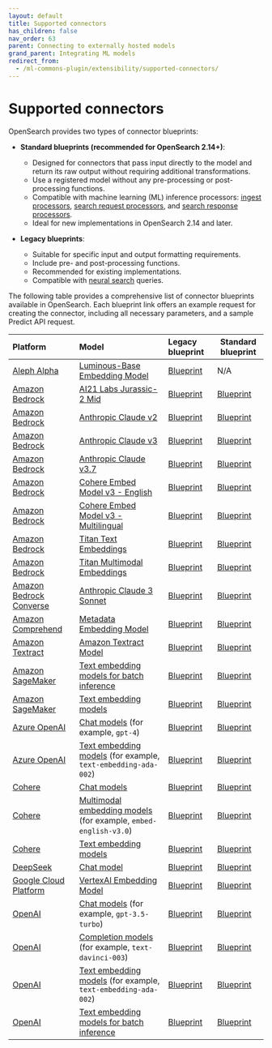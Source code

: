 ```yaml
---
layout: default
title: Supported connectors
has_children: false
nav_order: 63
parent: Connecting to externally hosted models
grand_parent: Integrating ML models
redirect_from:
  - /ml-commons-plugin/extensibility/supported-connectors/
---
```


# Supported connectors

OpenSearch provides two types of connector blueprints: 

- **Standard blueprints (recommended for OpenSearch 2.14+)**:

  - Designed for connectors that pass input directly to the model and return its raw output without requiring additional transformations.
  - Use a registered model without any pre-processing or post-processing functions.
  - Compatible with machine learning (ML) inference processors: [ingest processors]({{site.url}}{{site.baseurl}}/api-reference/ingest-apis/processors/ml-inference/), [search request processors]({{site.url}}{{site.baseurl}}/search-plugins/search-pipelines/ml-inference-search-request/), and [search response processors]({{site.url}}{{site.baseurl}}/search-plugins/search-pipelines/ml-inference-search-response/).
  - Ideal for new implementations in OpenSearch 2.14 and later.

- **Legacy blueprints**:

  - Suitable for specific input and output formatting requirements.
  - Include pre- and post-processing functions.
  - Recommended for existing implementations.
  - Compatible with [neural search]({{site.url}}{{site.baseurl}}/neural-search-plugin/index/) queries.

The following table provides a comprehensive list of connector blueprints available in OpenSearch. Each blueprint link offers an example request for creating the connector, including all necessary parameters, and a sample Predict API request.

| Platform                                                                                                     | Model                                                                                                                                                                   | Legacy blueprint                                                                                                                                                             | Standard blueprint                                                                                                                                                                                       |
|:-------------------------------------------------------------------------------------------------------------|:------------------------------------------------------------------------------------------------------------------------------------------------------------------------|:-----------------------------------------------------------------------------------------------------------------------------------------------------------------------------|----------------------------------------------------------------------------------------------------------------------------------------------------------------------------------------------------------|
| [Aleph Alpha](https://aleph-alpha.com/)                                                                      | [Luminous-Base Embedding Model](https://docs.aleph-alpha.com/api/semantic-embed/)                                                                                       | [Blueprint](https://github.com/opensearch-project/ml-commons/blob/2.x/docs/remote_inference_blueprints/aleph_alpha_connector_luminous_base_embedding_blueprint.md)           | N/A                                                                                                                                                                                                      |
| [Amazon Bedrock](https://aws.amazon.com/bedrock/)                                                            | [AI21 Labs Jurassic-2 Mid](https://aws.amazon.com/bedrock/jurassic/)                                                                                                    | [Blueprint](https://github.com/opensearch-project/ml-commons/blob/2.x/docs/remote_inference_blueprints/bedrock_connector_ai21labs_jurassic_blueprint.md)                     | [Blueprint](https://github.com/opensearch-project/ml-commons/blob/2.x/docs/remote_inference_blueprints/bedrock_connector_ai21labs_jurassic_blueprint.md)                                                 |
| [Amazon Bedrock](https://aws.amazon.com/bedrock/)                                                            | [Anthropic Claude v2](https://aws.amazon.com/bedrock/claude/)                                                                                                           | [Blueprint](https://github.com/opensearch-project/ml-commons/blob/2.x/docs/remote_inference_blueprints/bedrock_connector_anthropic_claude_blueprint.md)                      | [Blueprint](https://github.com/opensearch-project/ml-commons/blob/2.x/docs/remote_inference_blueprints/bedrock_connector_anthropic_claude_blueprint.md)                                                  |
| [Amazon Bedrock](https://aws.amazon.com/bedrock/)                                                            | [Anthropic Claude v3](https://aws.amazon.com/bedrock/claude/)                                                                                                           | [Blueprint](https://github.com/opensearch-project/ml-commons/blob/main/docs/remote_inference_blueprints/bedrock_connector_anthropic_claude3_blueprint.md)                    | [Blueprint](https://github.com/opensearch-project/ml-commons/blob/main/docs/remote_inference_blueprints/bedrock_connector_anthropic_claude3_blueprint.md)                                                |
| [Amazon Bedrock](https://aws.amazon.com/bedrock/)                                                            | [Anthropic Claude v3.7](https://aws.amazon.com/bedrock/claude/)                                                                                                         | [Blueprint](https://github.com/opensearch-project/ml-commons/blob/main/docs/remote_inference_blueprints/bedrock_connector_anthropic_claude3.7_blueprint.md)                  | [Blueprint](https://github.com/opensearch-project/ml-commons/blob/main/docs/remote_inference_blueprints/bedrock_connector_anthropic_claude3.7_blueprint.md)                                              |
| [Amazon Bedrock](https://aws.amazon.com/bedrock/)                                                            | [Cohere Embed Model v3 - English](https://docs.aws.amazon.com/bedrock/latest/userguide/model-parameters-embed.html)                                                     | [Blueprint](https://github.com/opensearch-project/ml-commons/blob/main/docs/remote_inference_blueprints/bedrock_connector_cohere_cohere.embed-english-v3_blueprint.md)       | [Blueprint](https://github.com/opensearch-project/ml-commons/blob/main/docs/remote_inference_blueprints/standard_blueprints/bedrock_connector_cohere_cohere.embed-english-v3_standard_blueprint.md)      |
| [Amazon Bedrock](https://aws.amazon.com/bedrock/)                                                            | [Cohere Embed Model v3 - Multilingual](https://docs.aws.amazon.com/bedrock/latest/userguide/model-parameters-embed.html)                                                | [Blueprint](https://github.com/opensearch-project/ml-commons/blob/main/docs/remote_inference_blueprints/bedrock_connector_cohere_cohere.embed-multilingual-v3_blueprint.md)  | [Blueprint](https://github.com/opensearch-project/ml-commons/blob/main/docs/remote_inference_blueprints/standard_blueprints/bedrock_connector_cohere_cohere.embed-multilingual-v3_standard_blueprint.md) |
| [Amazon Bedrock](https://aws.amazon.com/bedrock/)                                                            | [Titan Text Embeddings](https://docs.aws.amazon.com/bedrock/latest/userguide/titan-embedding-models.html)                                                               | [Blueprint](https://github.com/opensearch-project/ml-commons/blob/2.x/docs/remote_inference_blueprints/bedrock_connector_titan_embedding_blueprint.md)                       | [Blueprint](https://github.com/opensearch-project/ml-commons/blob/main/docs/remote_inference_blueprints/standard_blueprints/bedrock_connector_titan_embedding_standard_blueprint.md)                     |
| [Amazon Bedrock](https://aws.amazon.com/bedrock/)                                                            | [Titan Multimodal Embeddings](https://docs.aws.amazon.com/bedrock/latest/userguide/titan-multiemb-models.html)                                                          | [Blueprint](https://github.com/opensearch-project/ml-commons/blob/main/docs/remote_inference_blueprints/bedrock_connector_titan_multimodal_embedding_blueprint.md)           | [Blueprint](https://github.com/opensearch-project/ml-commons/blob/main/docs/remote_inference_blueprints/standard_blueprints/bedrock_connector_titan_multimodal_embedding_standard_blueprint.md)          |
| [Amazon Bedrock Converse](https://docs.aws.amazon.com/bedrock/latest/APIReference/API_runtime_Converse.html) | [Anthropic Claude 3 Sonnet](https://aws.amazon.com/bedrock/claude/)                                                                                                     | [Blueprint](https://github.com/opensearch-project/ml-commons/blob/main/docs/remote_inference_blueprints/bedrock_connector_converse_blueprint.md)                             | [Blueprint](https://github.com/opensearch-project/ml-commons/blob/main/docs/remote_inference_blueprints/bedrock_connector_converse_blueprint.md)                                                         |
| [Amazon Comprehend](https://aws.amazon.com/comprehend/)                                                      | [Metadata Embedding Model](https://docs.aws.amazon.com/comprehend/)                                                                                                     | [Blueprint](https://github.com/opensearch-project/ml-commons/blob/main/docs/remote_inference_blueprints/amazon_comprehend_connector_blueprint.md)                            | [Blueprint](https://github.com/opensearch-project/ml-commons/blob/main/docs/remote_inference_blueprints/amazon_comprehend_connector_blueprint.md)                                                        |
| [Amazon Textract](https://aws.amazon.com/textract/)                                                          | [Amazon Textract Model](https://docs.aws.amazon.com/textract/)                                                                                                          | [Blueprint](https://github.com/opensearch-project/ml-commons/blob/main/docs/remote_inference_blueprints/amazon_textract_connector_blueprint.md)                              | [Blueprint](https://github.com/opensearch-project/ml-commons/blob/main/docs/remote_inference_blueprints/amazon_textract_connector_blueprint.md)                                                          |
| [Amazon SageMaker](https://aws.amazon.com/sagemaker/)                                                        | [Text embedding models for batch inference](https://docs.aws.amazon.com/sagemaker/latest/APIReference/API_CreateModel.html)                                             | [Blueprint](https://github.com/opensearch-project/ml-commons/blob/main/docs/remote_inference_blueprints/batch_inference_sagemaker_connector_blueprint.md)                    | [Blueprint](https://github.com/opensearch-project/ml-commons/blob/main/docs/remote_inference_blueprints/batch_inference_sagemaker_connector_blueprint.md)                                                |
| [Amazon SageMaker](https://aws.amazon.com/sagemaker/)                                                        | [Text embedding models](https://docs.aws.amazon.com/sagemaker/latest/APIReference/API_CreateModel.html)                                                                 | [Blueprint](https://github.com/opensearch-project/ml-commons/blob/2.x/docs/remote_inference_blueprints/sagemaker_connector_blueprint.md)                                     | [Blueprint](https://github.com/opensearch-project/ml-commons/blob/2.x/docs/remote_inference_blueprints/sagemaker_connector_blueprint.md)                                                                 |
| [Azure OpenAI](https://azure.microsoft.com/en-us/products/ai-services/openai-service)                        | [Chat models](https://learn.microsoft.com/en-us/azure/ai-services/openai/concepts/models?tabs=global-standard%2Cstandard-chat-completions#gpt-4) (for example, `gpt-4`) | [Blueprint](https://github.com/opensearch-project/ml-commons/blob/main/docs/remote_inference_blueprints/azure_openai_connector_chat_blueprint.md)                            | [Blueprint](https://github.com/opensearch-project/ml-commons/blob/main/docs/remote_inference_blueprints/azure_openai_connector_chat_blueprint.md)                                                        |
| [Azure OpenAI](https://azure.microsoft.com/en-us/products/ai-services/openai-service)                        | [Text embedding models](https://learn.microsoft.com/en-us/azure/ai-services/openai/reference#embeddings) (for example, `text-embedding-ada-002`)                        | [Blueprint](https://github.com/opensearch-project/ml-commons/blob/main/docs/remote_inference_blueprints/azure_openai_connector_embedding_blueprint.md)                       | [Blueprint](https://github.com/opensearch-project/ml-commons/blob/37d79e6aaa0264dba7771c223ace922e883ae37a/docs/remote_inference_blueprints/standard_blueprints/azure_openai_connector_embedding_standard_blueprint.md)                                                                                                                                                                                                      |
| [Cohere](https://cohere.com/)                                                                                | [Chat models](https://docs.cohere.com/reference/chat)                                                                                                                   | [Blueprint](https://github.com/opensearch-project/ml-commons/blob/main/docs/remote_inference_blueprints/cohere_connector_chat_blueprint.md)                                  | [Blueprint](https://github.com/opensearch-project/ml-commons/blob/main/docs/remote_inference_blueprints/cohere_connector_chat_blueprint.md)                                                              |
| [Cohere](https://cohere.com/)                                                                                | [Multimodal embedding models](https://docs.cohere.com/reference/embed) (for example, `embed-english-v3.0`)                                                              | [Blueprint](https://github.com/opensearch-project/ml-commons/blob/main/docs/remote_inference_blueprints/cohere_connector_image_embedding_blueprint.md)                       | [Blueprint](https://github.com/opensearch-project/ml-commons/blob/main/docs/remote_inference_blueprints/standard_blueprints/cohere_connector_image_embedding_standard_blueprint.md)                      |
| [Cohere](https://cohere.com/)                                                                                | [Text embedding models](https://docs.cohere.com/reference/embed)                                                                                                        | [Blueprint](https://github.com/opensearch-project/ml-commons/blob/2.x/docs/remote_inference_blueprints/cohere_connector_embedding_blueprint.md)                              | [Blueprint](https://github.com/opensearch-project/ml-commons/blob/main/docs/remote_inference_blueprints/standard_blueprints/cohere_connector_text_embedding_standard_blueprint.md)                       |
| [DeepSeek](https://www.deepseek.com/)                                                                        | [Chat model](https://api-docs.deepseek.com/api/create-chat-completion)                                                                                                  | [Blueprint](https://github.com/opensearch-project/ml-commons/blob/main/docs/remote_inference_blueprints/deepseek_connector_chat_blueprint.md)                                | [Blueprint](https://github.com/opensearch-project/ml-commons/blob/main/docs/remote_inference_blueprints/deepseek_connector_chat_blueprint.md)                                                            |
| [Google Cloud Platform](https://cloud.google.com/)                                                           | [VertexAI Embedding Model](https://cloud.google.com/vertex-ai/generative-ai/docs/embeddings/get-text-embeddings)                                                        | [Blueprint](https://github.com/opensearch-project/ml-commons/blob/main/docs/remote_inference_blueprints/gcp_vertexai_connector_embedding_blueprint.md)                       | [Blueprint](https://github.com/opensearch-project/ml-commons/blob/main/docs/remote_inference_blueprints/gcp_vertexai_connector_embedding_blueprint.md)                                                   |
| [OpenAI](https://openai.com/)                                                                                | [Chat models](https://platform.openai.com/docs/models) (for example, `gpt-3.5-turbo`)                                                                                   | [Blueprint](https://github.com/opensearch-project/ml-commons/blob/2.x/docs/remote_inference_blueprints/open_ai_connector_chat_blueprint.md)                                  | [Blueprint](https://github.com/opensearch-project/ml-commons/blob/2.x/docs/remote_inference_blueprints/open_ai_connector_chat_blueprint.md)                                                              |
| [OpenAI](https://openai.com/)                                                                                | [Completion models](https://platform.openai.com/docs/models) (for example, `text-davinci-003`)                                                                          | [Blueprint](https://github.com/opensearch-project/ml-commons/blob/2.x/docs/remote_inference_blueprints/open_ai_connector_completion_blueprint.md)                            | [Blueprint](https://github.com/opensearch-project/ml-commons/blob/2.x/docs/remote_inference_blueprints/open_ai_connector_completion_blueprint.md)                                                        |
| [OpenAI](https://openai.com/)                                                                                | [Text embedding models](https://platform.openai.com/docs/models#embeddings) (for example, `text-embedding-ada-002`)                                                     | [Blueprint](https://github.com/opensearch-project/ml-commons/blob/2.x/docs/remote_inference_blueprints/openai_connector_embedding_blueprint.md)                              | [Blueprint](https://github.com/opensearch-project/ml-commons/blob/main/docs/remote_inference_blueprints/standard_blueprints/openai_connector_embedding_standard_blueprint.md)                            |
| [OpenAI](https://openai.com/)                                                                                | [Text embedding models for batch inference](https://platform.openai.com/docs/guides/batch/overview#model-availability)                                                  | [Blueprint](https://github.com/opensearch-project/ml-commons/blob/main/docs/remote_inference_blueprints/batch_inference_openAI_connector_blueprint.md)                       | [Blueprint](https://github.com/opensearch-project/ml-commons/blob/main/docs/remote_inference_blueprints/batch_inference_openAI_connector_blueprint.md)                                                   |

